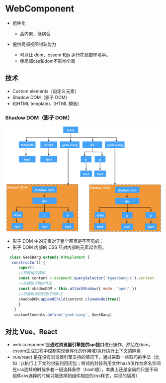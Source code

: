 # WebComponent

- 组件化
  - 高内聚，低耦合

- 提供局部视图封装能力
  - 可以让 dom、cssom 和js 运行在局部环境中。
  - 使局部css和dom不影响全局

## 技术

- Custom elements（自定义元素）
- Shadow DOM（影子 DOM）
- 和HTML templates（HTML 模板）




### Shadow DOM（影子 DOM）

![影子DOM](./res/%E5%BD%B1%E5%AD%90Dom.webp)

- 影子 DOM 中的元素对于整个网页是不可见的；
- 影子 DOM 内部的 CSS 只对内部的元素起作用。

```javascript
  class GeekBang extends HTMLElement {
   constructor() {
      super() 
      //获取组件模板 
      const content = document.querySelector('#geekbang-t').content 
      //创建影子DOM节点 
      const shadowDOM = this.attachShadow({ mode: 'open' }) 
      //将模板添加到影子DOM上 
      shadowDOM.appendChild(content.cloneNode(true)) 
      } 
    } 
    customElements.define('geek-bang', GeekBang)
```


## 对比 Vue、React

- web component是**通过浏览器引擎提供api接口**进行操作，然后在dom，cssom生成过程中控制实现组件化的作用域/执行执行上下文的隔离
- vue/react 是在没有浏览器引擎支持的情况下，通过采取一些取巧的手法（比如：js执行上下文的封装利用闭包；样式的封装利用文件hash值作为命名空间在css选择的时候多套一层选择条件（hash值），本质上还是全局的只是不同组件css选择的时候只能选择到组件相应的css样式，实现的隔离）


